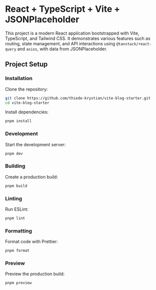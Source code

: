 # React + TypeScript + Vite + JSONPlaceholder

This project is a modern React application bootstrapped with Vite, TypeScript, and Tailwind CSS. It demonstrates various features such as routing, state management, and API interactions using `@tanstack/react-query` and `axios`, with data from JSONPlaceholder.

## Project Setup

### Installation

Clone the repository:

```sh
git clone https://github.com/thiede-krystian/vite-blog-starter.git
cd vite-blog-starter
```

Install dependencies:

```sh
pnpm install
```

### Development

Start the development server:

```sh
pnpm dev
```

### Building

Create a production build:

```sh
pnpm build
```

### Linting

Run ESLint:

```sh
pnpm lint
```

### Formatting

Format code with Prettier:

```sh
pnpm format
```

### Preview

Preview the production build:

```sh
pnpm preview
```
